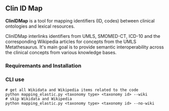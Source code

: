 ## Clin ID Map

**ClinIDMap**  is a tool for mapping identifiers (ID, codes) between clinical ontologies and lexical resources.

ClinIDMap interlinks identifiers from UMLS, SMOMED-CT, ICD-10 and the corresponding Wikipedia articles for concepts
from the UMLS Metathesaurus. It's main goal is to provide semantic interoperability across the clinical concepts from various
knowledge bases. 

### Requiremants and Installation 



### CLI use 

```shell script
# get all Wikidata and Wikipedia items related to the code
python mapping_elastic.py <taxonomy type> <taxonomy id> --wiki 
# skip Wikidata and Wikipedia 
python mapping_elastic.py <taxonomy type> <taxonomy id> --no-wiki 
```